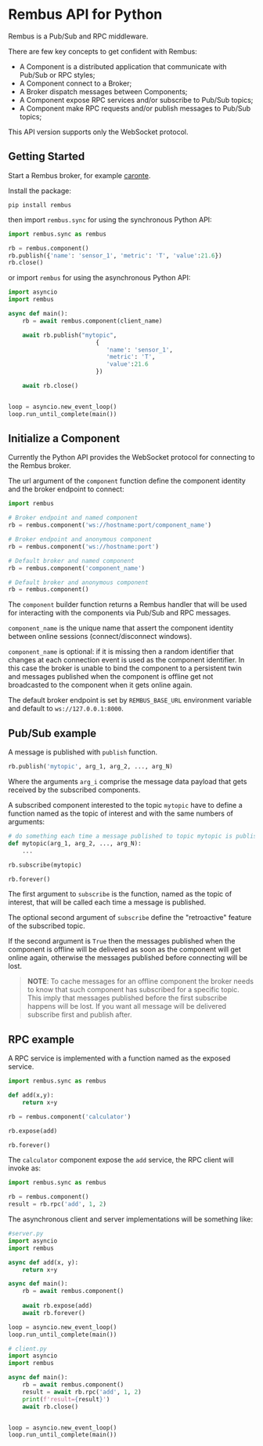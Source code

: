# Rembus API for Python

Rembus is a Pub/Sub and RPC middleware.

There are few key concepts to get confident with Rembus:

- A Component is a distributed application that communicate with Pub/Sub or RPC styles;
- A Component connect to a Broker;
- A Broker dispatch messages between Components;
- A Component expose RPC services and/or subscribe to Pub/Sub topics;
- A Component make RPC requests and/or publish messages to Pub/Sub topics;

This API version supports only the WebSocket protocol.

## Getting Started

Start a Rembus broker, for example [caronte](https://cardo-org.github.io/Rembus.jl/stable/).

Install the package:

```shell
pip install rembus
```

then import `rembus.sync` for using the synchronous Python API:  

```python
import rembus.sync as rembus

rb = rembus.component()
rb.publish({'name': 'sensor_1', 'metric': 'T', 'value':21.6})
rb.close()
```

or import `rembus` for using the asynchronous Python API:

```python
import asyncio
import rembus

async def main():
    rb = await rembus.component(client_name)

    await rb.publish("mytopic", 
                         {
                            'name': 'sensor_1',
                            'metric': 'T',
                            'value':21.6
                         })

    await rb.close()


loop = asyncio.new_event_loop()
loop.run_until_complete(main())

```

## Initialize a Component

Currently the Python API provides the WebSocket protocol for connecting to the Rembus broker.

The url argument of the `component` function define the component identity and the broker endpoint to connect:

```python
import rembus

# Broker endpoint and named component
rb = rembus.component('ws://hostname:port/component_name')

# Broker endpoint and anonymous component 
rb = rembus.component('ws://hostname:port')

# Default broker and named component 
rb = rembus.component('component_name')

# Default broker and anonymous component 
rb = rembus.component()
```

The `component` builder function returns a Rembus handler that will be used for interacting with the components via Pub/Sub and RPC messages.

`component_name` is the unique name that assert the component identity between online sessions (connect/disconnect windows).

`component_name` is optional: if it is missing then a random identifier that changes at each connection event is used as the component identifier. In this case the broker is unable to bind the component to a persistent twin and messages published when the component is offline get not broadcasted to the component when it gets online again.

The default broker endpoint is set by `REMBUS_BASE_URL` environment variable and default to `ws://127.0.0.1:8000`.

## Pub/Sub example

A message is published with `publish` function.

```python
rb.publish('mytopic', arg_1, arg_2, ..., arg_N)
```

Where the arguments `arg_i` comprise the message data payload that gets received by the subscribed components.

A subscribed component interested to the topic `mytopic` have to define a function named as the topic of interest and with the same numbers of arguments:


```python
# do something each time a message published to topic mytopic is published
def mytopic(arg_1, arg_2, ..., arg_N):
    ...

rb.subscribe(mytopic)

rb.forever()
```

The first argument to `subscribe` is the function, named as the topic of interest, that will be called each time a message is published.

The optional second argument of `subscribe` define the "retroactive" feature of the
subscribed topic.

If the second argument is `True` then the messages published when the component is offline will be delivered as soon as the component will get online again, otherwise
the messages published before connecting will be lost. 

> **NOTE**: To cache messages for an offline component the broker needs to know that such component has subscribed for a specific topic. This imply that messages published before the first subscribe happens will be lost. If you want all message will be delivered subscribe first and publish after.  

## RPC example

A RPC service is implemented with a function named as the exposed service.

```python
import rembus.sync as rembus

def add(x,y):
    return x+y

rb = rembus.component('calculator')

rb.expose(add)

rb.forever()
```

The `calculator` component expose the `add` service, the RPC client will invoke as:

```python
import rembus.sync as rembus

rb = rembus.component()
result = rb.rpc('add', 1, 2)
```

The asynchronous client and server implementations will be something like:

```python
#server.py
import asyncio
import rembus

async def add(x, y):
    return x+y

async def main():
    rb = await rembus.component()
    
    await rb.expose(add)
    await rb.forever()

loop = asyncio.new_event_loop()
loop.run_until_complete(main())
```

```python
# client.py
import asyncio
import rembus

async def main():
    rb = await rembus.component()
    result = await rb.rpc('add', 1, 2)
    print(f'result={result}')
    await rb.close()


loop = asyncio.new_event_loop()
loop.run_until_complete(main())
```
